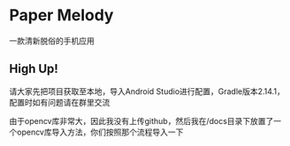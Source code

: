 # Paper Melody
一款清新脱俗的手机应用

## High Up!

请大家先把项目获取至本地，导入Android Studio进行配置，Gradle版本2.14.1，配置时如有问题请在群里交流

由于opencv库非常大，因此我没有上传github，然后我在/docs目录下放置了一个opencv库导入方法，你们按照那个流程导入一下
